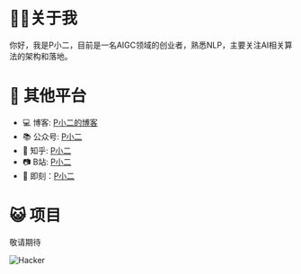 # 👨‍💻关于我

你好，我是P小二，目前是一名AIGC领域的创业者，熟悉NLP，主要关注AI相关算法的架构和落地。

# 🧐 其他平台
* 💻 博客: [P小二的博客](http://pxiaoer.blog)
* 📚 公众号: [P小二](https://tva1.sinaimg.cn/large/006tNbRwly1gbgye5xdxij30by0by3zb.jpg)
* 📝 知乎: [P小二](https://www.zhihu.com/people/xxg1413)
* 📷 B站: [P小二](https://space.bilibili.com/95159692)
* 📒 即刻：[P小二](https://jike.city/pxiaoer)

# 😺 项目
敬请期待
  

![Hacker](https://i.giphy.com/media/YQitE4YNQNahy/giphy.webp)
